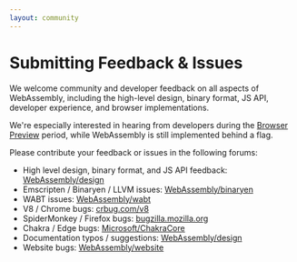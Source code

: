 ```yaml
---
layout: community
---
```


# Submitting Feedback & Issues

We welcome community and developer feedback on all aspects of WebAssembly, including the high-level design, binary format, JS API, developer experience, and browser implementations.

<div class="flash flash-warn">
  We're especially interested in hearing from developers during the <a href="/roadmap/">Browser Preview</a> period, while WebAssembly is still implemented behind a flag.
</div>

Please contribute your feedback or issues in the following forums:

  - High level design, binary format, and JS API feedback: [WebAssembly/design][]
  - Emscripten / Binaryen / LLVM issues: [WebAssembly/binaryen][]
  - WABT issues: [WebAssembly/wabt][]
  - V8 / Chrome bugs: [crbug.com/v8][]
  - SpiderMonkey / Firefox bugs: [bugzilla.mozilla.org][]
  - Chakra / Edge bugs: [Microsoft/ChakraCore][]
  - Documentation typos / suggestions: [WebAssembly/design][]
  - Website bugs: [WebAssembly/website][]

[WebAssembly/design]: https://github.com/WebAssembly/design
[WebAssembly/binaryen]: https://github.com/WebAssembly/binaryen
[WebAssembly/wabt]: https://github.com/WebAssembly/wabt
[crbug.com/v8]: https://bugs.chromium.org/p/v8/issues/entry?template=WASM%20issue
[bugzilla.mozilla.org]: https://bugzilla.mozilla.org/enter_bug.cgi?component=JavaScript%20Engine&product=Core
[Microsoft/ChakraCore]: https://github.com/Microsoft/ChakraCore/issues/new
[WebAssembly/website]: https://github.com/WebAssembly/website
